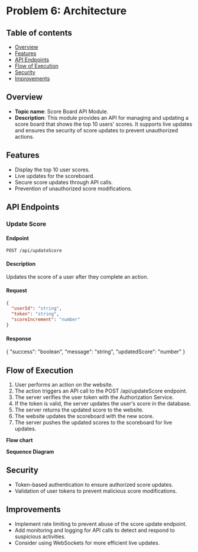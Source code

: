 # Problem 6: Architecture

## Table of contents

- [Overview](#overview)
- [Features](#features)
- [API Endpoints](#apiendpoints)
- [Flow of Execution](#flowofexecution)
- [Security](#security)
- [Improvements](#improvements)

## Overview

- **Topic name**: Score Board API Module.
- **Description**: This module provides an API for managing and updating a score board that shows the top 10 users' scores. It supports live updates and ensures the security of score updates to prevent unauthorized actions.

## Features

- Display the top 10 user scores.
- Live updates for the scoreboard.
- Secure score updates through API calls.
- Prevention of unauthorized score modifications.

## API Endpoints

### Update Score

#### Endpoint
`POST /api/updateScore`

#### Description
Updates the score of a user after they complete an action.

#### Request

```json
{
  "userId": "string",
  "token": "string",
  "scoreIncrement": "number"
}
```
#### Response
{
  "success": "boolean",
  "message": "string",
  "updatedScore": "number"
}

## Flow of Execution

1. User performs an action on the website.
2. The action triggers an API call to the POST /api/updateScore endpoint.
3. The server verifies the user token with the Authorization Service.
4. If the token is valid, the server updates the user's score in the database.
5. The server returns the updated score to the website.
6. The website updates the scoreboard with the new score.
7. The server pushes the updated scores to the scoreboard for live updates.

**Flow chart**

**Sequence Diagram**

## Security

- Token-based authentication to ensure authorized score updates.
- Validation of user tokens to prevent malicious score modifications.

## Improvements

- Implement rate limiting to prevent abuse of the score update endpoint.
- Add monitoring and logging for API calls to detect and respond to suspicious activities.
- Consider using WebSockets for more efficient live updates.